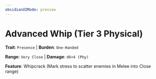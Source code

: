 ```yaml
---
obsidianUIMode: preview
---
```

# Advanced Whip (Tier 3 Physical)

**Trait**: `Presence` | **Burden**: `One-Handed`

**Range**: `Very Close` | **Damage**: `d6+4 (Phy)`

**Feature**: Whipcrack (Mark stress to scatter enemies in Melee into Close range)
